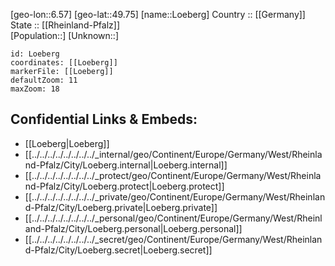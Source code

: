 ﻿---
location: [49.75,6.57] 
mapzoom: [7,12] 
mapmarker: city 
type: City
tags:
- geo/City


SpocWebEntityId: 32185
isDeleted: false
confidential: public

---
[geo-lon::6.57] 
[geo-lat::49.75] 
[name::Loeberg] 
Country :: [[Germany]]  
State :: [[Rheinland-Pfalz]]  
[Population::] 
[Unknown::] 


```leaflet
id: Loeberg
coordinates: [[Loeberg]] 
markerFile: [[Loeberg]] 
defaultZoom: 11 
maxZoom: 18
```


## Confidential Links & Embeds: 
- [[Loeberg|Loeberg]]  
- [[../../../../../../../../_internal/geo/Continent/Europe/Germany/West/Rheinland-Pfalz/City/Loeberg.internal|Loeberg.internal]] 
- [[../../../../../../../../_protect/geo/Continent/Europe/Germany/West/Rheinland-Pfalz/City/Loeberg.protect|Loeberg.protect]] 
- [[../../../../../../../../_private/geo/Continent/Europe/Germany/West/Rheinland-Pfalz/City/Loeberg.private|Loeberg.private]] 
- [[../../../../../../../../_personal/geo/Continent/Europe/Germany/West/Rheinland-Pfalz/City/Loeberg.personal|Loeberg.personal]] 
- [[../../../../../../../../_secret/geo/Continent/Europe/Germany/West/Rheinland-Pfalz/City/Loeberg.secret|Loeberg.secret]] 
